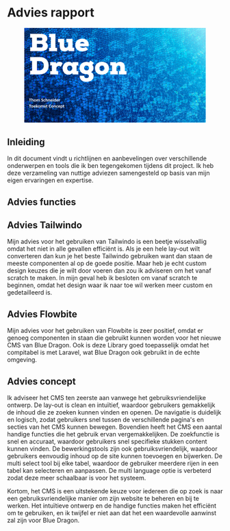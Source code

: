 # Advies rapport

<figure><img src="../.gitbook/assets/vaktoekomstconcept.png" alt=""><figcaption></figcaption></figure>

## Inleiding

In dit document vindt u richtlijnen en aanbevelingen over verschillende onderwerpen en tools die ik ben tegengekomen tijdens dit project. Ik heb deze verzameling van nuttige adviezen samengesteld op basis van mijn eigen ervaringen en expertise.

## Advies functies

## Advies Tailwindo

Mijn advies voor het gebruiken van Tailwindo is een beetje wisselvallig omdat het niet in alle gevallen efficiënt is. Als je een hele lay-out wilt converteren dan kun je het beste Tailwindo gebruiken want dan staan de meeste componenten al op de goede positie. Maar heb je echt custom design keuzes die je wilt door voeren dan zou ik adviseren om het vanaf scratch te maken. In mijn geval heb ik besloten om vanaf scratch te beginnen, omdat het design waar ik naar toe wil werken meer custom en gedetailleerd is.

## Advies Flowbite

Mijn advies voor het gebruiken van Flowbite is zeer positief, omdat er genoeg componenten in staan die gebruikt kunnen worden voor het nieuwe CMS van Blue Dragon. Ook is deze Library goed toepasselijk omdat het compitabel is met Laravel, wat Blue Dragon ook gebruikt in de echte omgeving.&#x20;

## Advies concept

Ik adviseer het CMS ten zeerste aan vanwege het gebruiksvriendelijke ontwerp. De lay-out is clean en intuïtief, waardoor gebruikers gemakkelijk de inhoud die ze zoeken kunnen vinden en openen. De navigatie is duidelijk en logisch, zodat gebruikers snel tussen de verschillende pagina's en secties van het CMS kunnen bewegen. Bovendien heeft het CMS een aantal handige functies die het gebruik ervan vergemakkelijken. De zoekfunctie is snel en accuraat, waardoor gebruikers snel specifieke stukken content kunnen vinden. De bewerkingstools zijn ook gebruiksvriendelijk, waardoor gebruikers eenvoudig inhoud op de site kunnen toevoegen en bijwerken. De multi select tool bij elke tabel, waardoor de gebruiker meerdere rijen in een tabel kan selecteren en aanpassen. De multi language optie is verbeterd zodat deze meer schaalbaar is voor het systeem.

Kortom, het CMS is een uitstekende keuze voor iedereen die op zoek is naar een gebruiksvriendelijke manier om zijn website te beheren en bij te werken. Het intuïtieve ontwerp en de handige functies maken het efficiënt om te gebruiken, en ik twijfel er niet aan dat het een waardevolle aanwinst zal zijn voor Blue Dragon.
